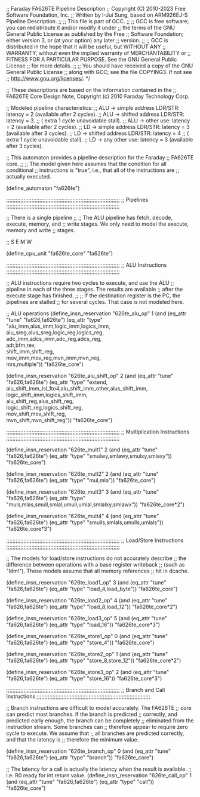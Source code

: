 ;; Faraday FA626TE Pipeline Description
;; Copyright (C) 2010-2023 Free Software Foundation, Inc.
;; Written by I-Jui Sung, based on ARM926EJ-S Pipeline Description.
;;
;; This file is part of GCC.
;;
;; GCC is free software; you can redistribute it and/or modify it under
;; the terms of the GNU General Public License as published by the Free
;; Software Foundation; either version 3, or (at your option) any later
;; version.
;;
;; GCC is distributed in the hope that it will be useful, but WITHOUT ANY
;; WARRANTY; without even the implied warranty of MERCHANTABILITY or
;; FITNESS FOR A PARTICULAR PURPOSE.  See the GNU General Public License
;; for more details.
;;
;; You should have received a copy of the GNU General Public License
;; along with GCC; see the file COPYING3.  If not see
;; <http://www.gnu.org/licenses/>.  */

;; These descriptions are based on the information contained in the
;; FA626TE Core Design Note, Copyright (c) 2010 Faraday Technology Corp.

;; Modeled pipeline characteristics:
;; ALU -> simple address LDR/STR: latency = 2 (available after 2 cycles).
;; ALU -> shifted address LDR/STR: latency = 3.
;;		( extra 1 cycle unavoidable stall).
;; ALU -> other use: latency = 2 (available after 2 cycles).
;; LD  -> simple address LDR/STR: latency = 3 (available after 3 cycles).
;; LD  -> shifted address LDR/STR: latency = 4
;;		( extra 1 cycle unavoidable stall).
;; LD  -> any other use: latency = 3 (available after 3 cycles).

;; This automaton provides a pipeline description for the Faraday
;; FA626TE core.
;;
;; The model given here assumes that the condition for all conditional
;; instructions is "true", i.e., that all of the instructions are
;; actually executed.

(define_automaton "fa626te")

;;;;;;;;;;;;;;;;;;;;;;;;;;;;;;;;;;;;;;;;;;;;;;;;;;;;;;;;;;;;;;;;;;;;;;;;
;; Pipelines
;;;;;;;;;;;;;;;;;;;;;;;;;;;;;;;;;;;;;;;;;;;;;;;;;;;;;;;;;;;;;;;;;;;;;;;;

;; There is a single pipeline
;;
;;   The ALU pipeline has fetch, decode, execute, memory, and
;;   write stages.  We only need to model the execute, memory and write
;;   stages.

;;      S      E      M      W

(define_cpu_unit "fa626te_core" "fa626te")

;;;;;;;;;;;;;;;;;;;;;;;;;;;;;;;;;;;;;;;;;;;;;;;;;;;;;;;;;;;;;;;;;;;;;;;;
;; ALU Instructions
;;;;;;;;;;;;;;;;;;;;;;;;;;;;;;;;;;;;;;;;;;;;;;;;;;;;;;;;;;;;;;;;;;;;;;;;

;; ALU instructions require two cycles to execute, and use the ALU
;; pipeline in each of the three stages.  The results are available
;; after the execute stage has finished.
;;
;; If the destination register is the PC, the pipelines are stalled
;; for several cycles.  That case is not modeled here.

;; ALU operations
(define_insn_reservation "626te_alu_op" 1
 (and (eq_attr "tune" "fa626,fa626te")
      (eq_attr "type" "alu_imm,alus_imm,logic_imm,logics_imm,\
                       alu_sreg,alus_sreg,logic_reg,logics_reg,\
                       adc_imm,adcs_imm,adc_reg,adcs_reg,\
                       adr,bfm,rev,\
                       shift_imm,shift_reg,\
                       mov_imm,mov_reg,mvn_imm,mvn_reg,\
                       mrs,multiple"))
 "fa626te_core")

(define_insn_reservation "626te_alu_shift_op" 2
 (and (eq_attr "tune" "fa626,fa626te")
      (eq_attr "type" "extend,\
                       alu_shift_imm_lsl_1to4,alu_shift_imm_other,alus_shift_imm,\
                       logic_shift_imm,logics_shift_imm,\
                       alu_shift_reg,alus_shift_reg,\
                       logic_shift_reg,logics_shift_reg,\
                       mov_shift,mov_shift_reg,\
                       mvn_shift,mvn_shift_reg"))
 "fa626te_core")

;;;;;;;;;;;;;;;;;;;;;;;;;;;;;;;;;;;;;;;;;;;;;;;;;;;;;;;;;;;;;;;;;;;;;;;;
;; Multiplication Instructions
;;;;;;;;;;;;;;;;;;;;;;;;;;;;;;;;;;;;;;;;;;;;;;;;;;;;;;;;;;;;;;;;;;;;;;;;

(define_insn_reservation "626te_mult1" 2
 (and (eq_attr "tune" "fa626,fa626te")
      (eq_attr "type" "smulwy,smlawy,smulxy,smlaxy"))
 "fa626te_core")

(define_insn_reservation "626te_mult2" 2
 (and (eq_attr "tune" "fa626,fa626te")
      (eq_attr "type" "mul,mla"))
 "fa626te_core")

(define_insn_reservation "626te_mult3" 3
 (and (eq_attr "tune" "fa626,fa626te")
      (eq_attr "type" "muls,mlas,smull,smlal,umull,umlal,smlalxy,smlawx"))
 "fa626te_core*2")

(define_insn_reservation "626te_mult4" 4
 (and (eq_attr "tune" "fa626,fa626te")
      (eq_attr "type" "smulls,smlals,umulls,umlals"))
 "fa626te_core*3")

;;;;;;;;;;;;;;;;;;;;;;;;;;;;;;;;;;;;;;;;;;;;;;;;;;;;;;;;;;;;;;;;;;;;;;;;
;; Load/Store Instructions
;;;;;;;;;;;;;;;;;;;;;;;;;;;;;;;;;;;;;;;;;;;;;;;;;;;;;;;;;;;;;;;;;;;;;;;;

;; The models for load/store instructions do not accurately describe
;; the difference between operations with a base register writeback
;; (such as "ldm!").  These models assume that all memory references
;; hit in dcache.

(define_insn_reservation "626te_load1_op" 3
 (and (eq_attr "tune" "fa626,fa626te")
      (eq_attr "type" "load_4,load_byte"))
 "fa626te_core")

(define_insn_reservation "626te_load2_op" 4
 (and (eq_attr "tune" "fa626,fa626te")
      (eq_attr "type" "load_8,load_12"))
 "fa626te_core*2")

(define_insn_reservation "626te_load3_op" 5
 (and (eq_attr "tune" "fa626,fa626te")
      (eq_attr "type" "load_16"))
 "fa626te_core*3")

(define_insn_reservation "626te_store1_op" 0
 (and (eq_attr "tune" "fa626,fa626te")
      (eq_attr "type" "store_4"))
 "fa626te_core")

(define_insn_reservation "626te_store2_op" 1
 (and (eq_attr "tune" "fa626,fa626te")
      (eq_attr "type" "store_8,store_12"))
 "fa626te_core*2")

(define_insn_reservation "626te_store3_op" 2
 (and (eq_attr "tune" "fa626,fa626te")
      (eq_attr "type" "store_16"))
 "fa626te_core*3")

;;;;;;;;;;;;;;;;;;;;;;;;;;;;;;;;;;;;;;;;;;;;;;;;;;;;;;;;;;;;;;;;;;;;;;;;
;; Branch and Call Instructions
;;;;;;;;;;;;;;;;;;;;;;;;;;;;;;;;;;;;;;;;;;;;;;;;;;;;;;;;;;;;;;;;;;;;;;;;

;; Branch instructions are difficult to model accurately.  The FA626TE
;; core can predict most branches.  If the branch is predicted
;; correctly, and predicted early enough, the branch can be completely
;; eliminated from the instruction stream.  Some branches can
;; therefore appear to require zero cycle to execute.  We assume that
;; all branches are predicted correctly, and that the latency is
;; therefore the minimum value.

(define_insn_reservation "626te_branch_op" 0
 (and (eq_attr "tune" "fa626,fa626te")
      (eq_attr "type" "branch"))
 "fa626te_core")

;; The latency for a call is actually the latency when the result is available.
;; i.e. R0 ready for int return value. 
(define_insn_reservation "626te_call_op" 1
 (and (eq_attr "tune" "fa626,fa626te")
      (eq_attr "type" "call"))
 "fa626te_core")

